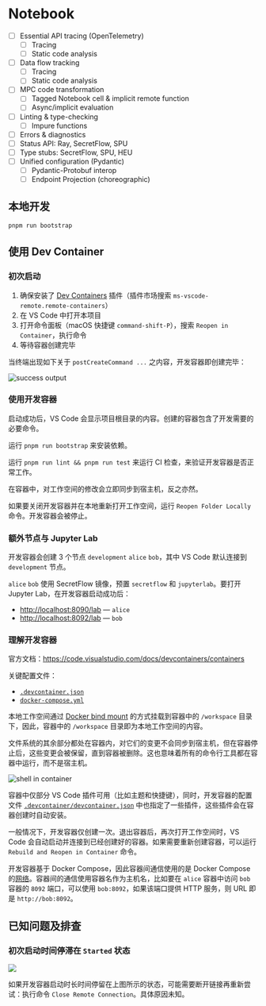# Notebook

- [ ] Essential API tracing (OpenTelemetry)
  - [ ] Tracing
  - [ ] Static code analysis
- [ ] Data flow tracking
  - [ ] Tracing
  - [ ] Static code analysis
- [ ] MPC code transformation
  - [ ] Tagged Notebook cell & implicit remote function
  - [ ] Async/implicit evaluation
- [ ] Linting & type-checking
  - [ ] Impure functions
- [ ] Errors & diagnostics
- [ ] Status API: Ray, SecretFlow, SPU
- [ ] Type stubs: SecretFlow, SPU, HEU
- [ ] Unified configuration (Pydantic)
  - [ ] Pydantic-Protobuf interop
  - [ ] Endpoint Projection (choreographic)

## 本地开发

`pnpm run bootstrap`

## 使用 Dev Container

### 初次启动

1. 确保安装了 [Dev Containers][dev-containers-plugin] 插件（插件市场搜索 `ms-vscode-remote.remote-containers`）
2. 在 VS Code 中打开本项目
3. 打开命令面板（macOS 快捷键 `command-shift-P`），搜索 `Reopen in Container`，执行命令
4. 等待容器创建完毕

[dev-containers-plugin]: https://marketplace.visualstudio.com/items?itemName=ms-vscode-remote.remote-containers

当终端出现如下关于 `postCreateCommand ...` 之内容，开发容器即创建完毕：

![success output](./docs/assets/devcontainer/success-output.png)

### 使用开发容器

启动成功后，VS Code 会显示项目根目录的内容。创建的容器包含了开发需要的必要命令。

运行 `pnpm run bootstrap` 来安装依赖。

运行 `pnpm run lint && pnpm run test` 来运行 CI 检查，来验证开发容器是否正常工作。

在容器中，对工作空间的修改会立即同步到宿主机，反之亦然。

如果要关闭开发容器并在本地重新打开工作空间，运行 `Reopen Folder Locally` 命令。开发容器会被停止。

### 额外节点与 Jupyter Lab

开发容器会创建 3 个节点 `development` `alice` `bob`，其中 VS Code 默认连接到 `development` 节点。

`alice` `bob` 使用 SecretFlow 镜像，预置 `secretflow` 和 `jupyterlab`。要打开 Jupyter Lab，在开发容器启动成功后：

- <http://localhost:8090/lab> — `alice`
- <http://localhost:8092/lab> — `bob`

### 理解开发容器

官方文档：<https://code.visualstudio.com/docs/devcontainers/containers>

关键配置文件：

- [`.devcontainer.json`][devcontainer-conf]
- [`docker-compose.yml`](./.devcontainer/docker-compose.yml)

本地工作空间通过 [Docker bind mount][bind-mount] 的方式挂载到容器中的 `/workspace` 目录下，因此，容器中的 `/workspace` 目录即为本地工作空间的内容。

文件系统的其余部分都处在容器内，对它们的变更不会同步到宿主机，但在容器停止后，这些变更会被保留，直到容器被删除。这也意味着所有的命令行工具都在容器中运行，而不是宿主机。

![shell in container](./docs/assets/devcontainer/shell.png)

容器中仅部分 VS Code 插件可用（比如主题和快捷键），同时，开发容器的配置文件 [`.devcontainer/devcontainer.json`][devcontainer-conf] 中也指定了一些插件，这些插件会在容器创建时自动安装。

一般情况下，开发容器仅创建一次。退出容器后，再次打开工作空间时，VS Code 会自动启动并连接到已经创建好的容器。如果需要重新创建容器，可以运行 `Rebuild and Reopen in Container` 命令。

开发容器基于 Docker Compose，因此容器间通信使用的是 Docker Compose 的[网络][compose-networking]。容器间的通信使用容器名作为主机名，比如要在 `alice` 容器中访问 `bob` 容器的 `8092` 端口，可以使用 `bob:8092`，如果该端口提供 HTTP 服务，则 URL 即是 `http://bob:8092`。

[devcontainer-conf]: ./.devcontainer/devcontainer.json
[bind-mount]: https://docs.docker.com/storage/bind-mounts/
[compose-networking]: https://docs.docker.com/compose/networking/

## 已知问题及排查

### 初次启动时间停滞在 `Started` 状态

![](./docs/assets/devcontainer/container-started.png)

如果开发容器启动时长时间停留在上图所示的状态，可能需要断开链接再重新尝试：执行命令 `Close Remote Connection`。具体原因未知。
